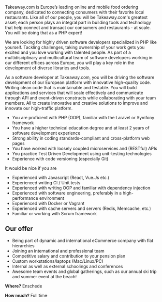 Takeaway.com is Europe’s leading online and mobile food ordering company, dedicated to connecting consumers with their favorite local restaurants. Like all of our people, you will be Takeaway.com's greatest asset; each person plays an integral part in building tools and technology that help connect and transact our consumers and restaurants - at scale. You will be doing that as a PHP expert!

We are looking for highly driven software developers specialized in PHP like yourself. Tackling challenges, taking ownership of your work gets you excited and you love working with talented people. As part of a multidisciplinary and multicultural team of software developers working in our different offices across Europe, you will play a key role in the development of diverse libraries and tools.

As a software developer at Takeaway.com, you will be driving the software development of our European platform with innovative high-quality code. Writing clean code that is maintainable and testable. You will build applications and services that will scale effectively and communicate through API and event-driven constructs while collaborating with your team members. All to create innovative and creative solutions to improve and innovate our high-traffic platform.

- You are proficient with PHP (OOP), familiar with the Laravel or Symfony framework
- You have a higher technical education degree and at least 2 years of software development experience
- Strong ability in coding standards-compliant and cross-platform web pages
- You have worked with loosely coupled microservices and (RESTful) APIs
- You practice Test Driven Development using unit-testing technologies
- Experience with code versioning (especially Git)

It would be nice if you are

- Experienced with Javascript (React, Vue.Js etc.)
- Experienced writing CI / Unit tests
- Experienced with writing OOP and familiar with dependency injection
- Experienced with software engineering, preferably in a high-performance environment
- Experienced with Docker or Vagrant
- Experienced with cache servers and servers (Redis, Memcache, etc.)
- Familiar or working with Scrum framework

## Our offer

- Being part of dynamic and international eCommerce company with flat hierarchies
- Joining an international and professional team
- Competitive salary and contribution to your pension plan
- Custom workstations/laptops (Mac/Linux/PC)
- Internal as well as external schoolings and conferences
- Awesome team events and global gatherings, such as our annual ski trip and summer event at the beach!

**Where?** Enschede

**How much?** Full time
